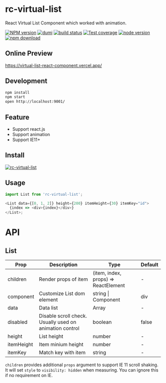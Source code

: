 # rc-virtual-list

React Virtual List Component which worked with animation.

[![NPM version][npm-image]][npm-url] [![dumi](https://img.shields.io/badge/docs%20by-dumi-blue?style=flat-square)](https://github.com/umijs/dumi) [![build status][github-actions-image]][github-actions-url] [![Test coverage][coveralls-image]][coveralls-url] [![node version][node-image]][node-url] [![npm download][download-image]][download-url]

[npm-image]: http://img.shields.io/npm/v/rc-virtual-list.svg?style=flat-square
[npm-url]: http://npmjs.org/package/rc-virtual-list
[github-actions-image]: https://github.com/react-component/virtual-list/workflows/CI/badge.svg
[github-actions-url]: https://github.com/react-component/virtual-list/actions
[coveralls-image]: https://img.shields.io/codecov/c/github/react-component/virtual-list/master.svg?style=flat-square
[coveralls-url]: https://codecov.io/gh/react-component/virtual-list
[node-image]: https://img.shields.io/badge/node.js-%3E=_6.0-green.svg?style=flat-square
[node-url]: http://nodejs.org/download/
[download-image]: https://img.shields.io/npm/dm/rc-virtual-list.svg?style=flat-square
[download-url]: https://npmjs.org/package/rc-virtual-list

## Online Preview

https://virtual-list-react-component.vercel.app/

## Development

```bash
npm install
npm start
open http://localhost:9001/
```

## Feature

- Support react.js
- Support animation
- Support IE11+

## Install

[![rc-virtual-list](https://nodei.co/npm/rc-virtual-list.png)](https://npmjs.org/package/rc-virtual-list)

## Usage

```js
import List from 'rc-virtual-list';

<List data={[0, 1, 2]} height={200} itemHeight={30} itemKey="id">
  {index => <div>{index}</div>}
</List>;
```

# API

## List

| Prop       | Description                                             | Type                                 | Default |
| ---------- | ------------------------------------------------------- | ------------------------------------ | ------- |
| children   | Render props of item                                    | (item, index, props) => ReactElement | -       |
| component  | Customize List dom element                              | string \| Component                  | div     |
| data       | Data list                                               | Array                                | -       |
| disabled   | Disable scroll check. Usually used on animation control | boolean                              | false   |
| height     | List height                                             | number                               | -       |
| itemHeight | Item minium height                                      | number                               | -       |
| itemKey    | Match key with item                                     | string                               | -       |

`children` provides additional `props` argument to support IE 11 scroll shaking.
It will set `style` to `visibility: hidden` when measuring. You can ignore this if no requirement on IE.
